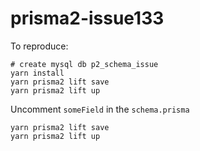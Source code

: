 # prisma2-issue133

To reproduce: 

```
# create mysql db p2_schema_issue
yarn install
yarn prisma2 lift save
yarn prisma2 lift up
``` 

Uncomment `someField` in the `schema.prisma`

```
yarn prisma2 lift save
yarn prisma2 lift up
```
